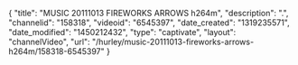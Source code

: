 {
    "title": "MUSIC 20111013 FIREWORKS ARROWS h264m",
    "description": ".",
    "channelid": "158318",
    "videoid": "6545397",
    "date_created": "1319235571",
    "date_modified": "1450212432",
    "type": "captivate",
    "layout": "channelVideo",
    "url": "\/hurley\/music-20111013-fireworks-arrows-h264m\/158318-6545397"
}